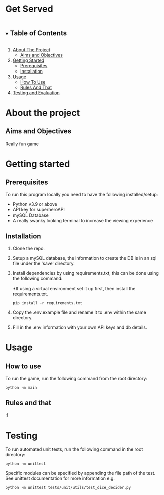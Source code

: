 # Get Served
<!-- TABLE OF CONTENTS -->
<details open="open">
    <summary><h2 style="display: inline-block">Table of Contents</h2></summary>
    <ol>
        <li>
            <a href="#about-the-project">About The Project</a>
            <ul>
                <li><a href="#aims-and-objectives">Aims and Objectives</a></li>
            </ul>
        </li>
        <li>
            <a href="#getting-started">Getting Started</a>
            <ul>
                <li><a href="#prerequisites">Prerequisites</a></li>
                <li><a href="#installation">Installation</a></li>
            </ul>
        </li>
        <li>
            <a href="#usage">Usage</a>
            <ul>
                <li><a href="#how-to-use">How To Use</a></li>
                <li><a href="#rules-and-that">Rules And That</a></li>
            </ul>
        </li>
        <li><a href="#testing-and-evaluation">Testing and Evaluation</a></li>
    </ol>
</details>

<!-- ABOUT THE PROJECT -->
# About the project

## Aims and Objectives
Really fun game

<!-- GETTING STARTED -->
# Getting started

## Prerequisites
To run this program locally you need to have the following installed/setup:
- Python v3.9 or above
- API key for superheroAPI
- mySQL Database 
- A really swanky looking terminal to increase the viewing experience

## Installation
1. Clone the repo.
2. Setup a mySQL database, the information to create the DB is in an sql file under the 'save' directory.
3. Install dependencies by using requirements.txt, this can be done using the following command:

    *If using a virtual environment set it up first, then install the requirements.txt.

    ```
    pip install -r requirements.txt
    ```
4. Copy the .env.example file and rename it to .env within the same directory.
5. Fill in the .env information with your own API keys and db details.

<!-- USAGE -->
# Usage
## How to use
To run the game, run the following command from the root directory:

```
python -m main
```

## Rules and that
:)

<!-- TESTING -->
# Testing
To run automated unit tests, run the following command in the root directory:
```
python -m unittest
```

Specific modules can be specified by appending the file path of the test. See unittest documentation for more information e.g.

```
python -m unittest tests/unit/utils/test_dice_decider.py
```